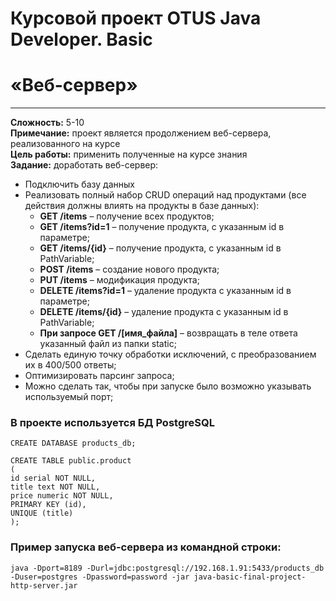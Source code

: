 # Курсовой проект OTUS Java Developer. Basic  
# «Веб-сервер»
***
**Сложность:** 5-10  
**Примечание:** проект является продолжением веб-сервера, реализованного на курсе  
**Цель работы:** применить полученные на курсе знания  
**Задание:** доработать веб-сервер:  
* Подключить базу данных  
* Реализовать полный набор CRUD операций над продуктами (все действия должны влиять на продукты в базе данных):  
  * **GET /items** – получение всех продуктов;  
  * **GET /items?id=1** – получение продукта, с указанным id в параметре;  
  * **GET /items/{id}** – получение продукта, с указанным id в PathVariable;  
  * **POST /items** – создание нового продукта;  
  * **PUT /items** – модификация продукта;  
  * **DELETE /items?id=1** – удаление продукта с указанным id в параметре;  
  * **DELETE /items/{id}** – удаление продукта с указанным id в PathVariable;  
  * **При запросе GET /[имя_файла]** – возвращать в теле ответа указанный файл из папки static;  
* Сделать единую точку обработки исключений, с преобразованием их в 400/500 ответы;  
* Оптимизировать парсинг запроса;  
* Можно сделать так, чтобы при запуске было возможно указывать используемый порт;  
        


### В проекте используется БД PostgreSQL
```
CREATE DATABASE products_db;
```
```
CREATE TABLE public.product
(
id serial NOT NULL,
title text NOT NULL,
price numeric NOT NULL,
PRIMARY KEY (id),
UNIQUE (title)
);
```

### Пример запуска веб-сервера из командной строки:
```
java -Dport=8189 -Durl=jdbc:postgresql://192.168.1.91:5433/products_db -Duser=postgres -Dpassword=password -jar java-basic-final-project-http-server.jar
```